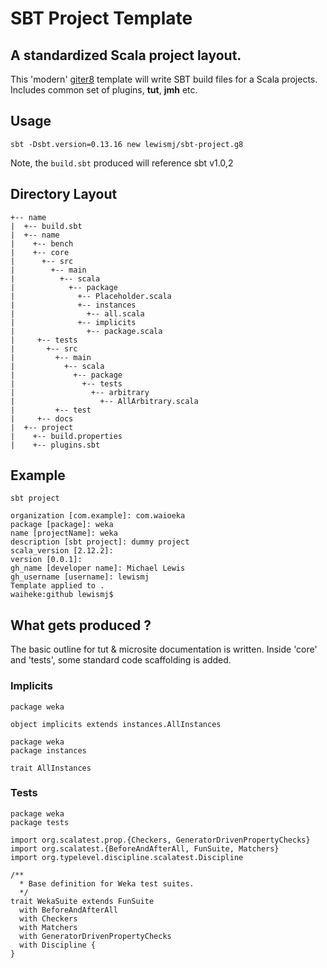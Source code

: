 # SBT Project Template 

## A standardized Scala project layout.

This 'modern' [giter8][1] template will write SBT build files for a Scala projects.
Includes common set of plugins, __tut__, __jmh__ etc.


## Usage 

```sbt -Dsbt.version=0.13.16 new lewismj/sbt-project.g8```

Note, the `build.sbt` produced will reference sbt v1.0,2

## Directory Layout

~~~
+-- name
|  +-- build.sbt
|  +-- name 
|    +-- bench
|    +-- core 
|      +-- src
|        +-- main 
|          +-- scala 
|            +-- package 
|              +-- Placeholder.scala
|              +-- instances
|                +-- all.scala
|              +-- implicits
|                +-- package.scala
|     +-- tests
|       +-- src
|         +-- main
|           +-- scala
|             +-- package
|               +-- tests
|                 +-- arbitrary
|                   +-- AllArbitrary.scala
|         +-- test
|     +-- docs
|  +-- project
|    +-- build.properties
|    +-- plugins.sbt
~~~

## Example

~~~
sbt project

organization [com.example]: com.waioeka
package [package]: weka
name [projectName]: weka
description [sbt project]: dummy project
scala_version [2.12.2]: 
version [0.0.1]: 
gh_name [developer name]: Michael Lewis
gh_username [username]: lewismj
Template applied to .
waiheke:github lewismj$
~~~

## What gets produced ?

The basic outline for tut & microsite documentation is written. Inside 'core' and 'tests',
some standard code scaffolding is added.


### Implicits

~~~
package weka 

object implicits extends instances.AllInstances
~~~

~~~
package weka 
package instances

trait AllInstances
~~~


### Tests

~~~
package weka
package tests

import org.scalatest.prop.{Checkers, GeneratorDrivenPropertyChecks}
import org.scalatest.{BeforeAndAfterAll, FunSuite, Matchers}
import org.typelevel.discipline.scalatest.Discipline

/**
  * Base definition for Weka test suites.
  */
trait WekaSuite extends FunSuite
  with BeforeAndAfterAll
  with Checkers
  with Matchers
  with GeneratorDrivenPropertyChecks
  with Discipline {
}
~~~


[1]: https://github.com/n8han/giter8
